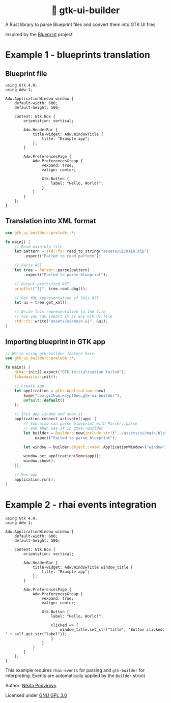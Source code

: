 <h1 align="center">🦀 gtk-ui-builder</h1>

A Rust library to parse Blueprint files and convert them into GTK UI files

Inspired by the [Blueprint](https://gitlab.gnome.org/jwestman/blueprint-compiler) project

# Example 1 - blueprints translation

## Blueprint file

```
using Gtk 4.0;
using Adw 1;

Adw.ApplicationWindow window {
    default-width: 600;
    default-height: 500;

    content: Gtk.Box {
        orientation: vertical;

        Adw.HeaderBar {
            title-widget: Adw.WindowTitle {
                title: "Example app";
            };
        }

        Adw.PreferencesPage {
            Adw.PreferencesGroup {
                vexpand: true;
                valign: center;

                Gtk.Button {
                    label: "Hello, World!";
                }
            }
        }
    };
}
```

## Translation into XML format

```rs
use gtk_ui_builder::prelude::*;

fn main() {
    // Read main.blp file
    let pattern = std::fs::read_to_string("assets/ui/main.blp")
        .expect("Failed to read pattern");

    // Parse AST
    let tree = Parser::parse(pattern)
        .expect("Failed to parse blueprint");

    // Output prettified AST
    println!("{}", tree.root.dbg());

    // Get XML representation of this AST
    let ui = tree.get_xml();

    // Write this representation to the file
    // now you can import it as any GTK UI file
    std::fs::write("assets/ui/main.ui", &ui);
}
```

## Importing blueprint in GTK app

```rs
// We're using gtk-builder feature here
use gtk_ui_builder::prelude::*;

fn main() {
    gtk4::init().expect("GTK initialization failed");
    libadwaita::init();

    // Create app
    let application = gtk::Application::new(
        Some("com.github.krypt0nn.gtk-ui-builder"),
        Default::default()
    );

    // Init app window and show it
    application.connect_activate(|app| {
        // You also can parse blueprint with Parser::parse
        // and then use it in gtk4::Builder
        let builder = Builder::new(include_str!("../assets/ui/main.blp"))
            .expect("Failed to parse blueprint");

        let window = builder.object::<adw::ApplicationWindow>("window").unwrap();

        window.set_application(Some(app));
        window.show();
    });

    // Run app
    application.run();
}
```

# Example 2 - rhai events integration

```
using Gtk 4.0;
using Adw 1;

Adw.ApplicationWindow window {
    default-width: 600;
    default-height: 500;

    content: Gtk.Box {
        orientation: vertical;

        Adw.HeaderBar {
            title-widget: Adw.WindowTitle window_title {
                title: "Example app";
            };
        }

        Adw.PreferencesPage {
            Adw.PreferencesGroup {
                vexpand: true;
                valign: center;

                Gtk.Button {
                    label: "Hello, World!";

                    clicked => {
                        window_title.set_str("title", "Button clicked: " + self.get_str("label"));
                    }
                }
            }
        }
    };
}
```

This example requires `rhai-events` for parsing and `gtk-builder` for interpreting. Events are automatically applied by the `Builder` struct

Author: [Nikita Podvirnyy](https://github.com/krypt0nn)

Licensed under [GNU GPL 3.0](LICENSE)
